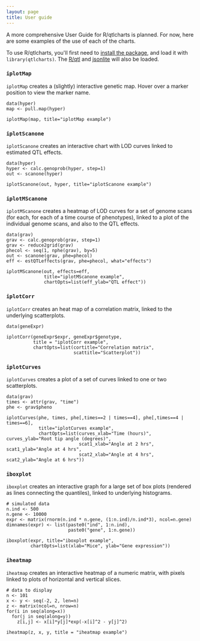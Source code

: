 ```yaml
---
layout: page
title: User guide
---
```


A more comprehensive User Guide for R/qtlcharts is planned. For now,
here are some examples of the use of each of the charts.

To use R/qtlcharts, you'll first need to
[install the package](installation.html), and load it with
`library(qtlcharts)`. The [R/qtl](http://www.rqtl.org) and
[jsonlite](http://cran.r-project.org/web/packages/jsonlite) will also be
loaded.

### `iplotMap`

`iplotMap` creates a (slightly) interactive genetic map. Hover over a
marker position to view the marker name.

    data(hyper)
    map <- pull.map(hyper)

    iplotMap(map, title="iplotMap example")


### `iplotScanone`

`iplotScanone` creates an interactive chart with LOD
curves linked to estimated QTL effects.


    data(hyper)
    hyper <- calc.genoprob(hyper, step=1)
    out <- scanone(hyper)

    iplotScanone(out, hyper, title="iplotScanone example")


### `iplotMScanone`

`iplotMScanone` creates a heatmap of LOD curves for a set of genome
scans (for each, for each of a time course of phenotypes), linked to a
plot of the individual genome scans, and also to the QTL effects.

    data(grav)
    grav <- calc.genoprob(grav, step=1)
    grav <- reduce2grid(grav)
    phecol <- seq(1, nphe(grav), by=5)
    out <- scanone(grav, phe=phecol)
    eff <- estQTLeffects(grav, phe=phecol, what="effects")

    iplotMScanone(out, effects=eff,
                  title="iplotMScanone example",
                  chartOpts=list(eff_ylab="QTL effect"))


### `iplotCorr`

`iplotCorr` creates an heat map of a correlation matrix, linked to the
underlying scatterplots.

    data(geneExpr)

    iplotCorr(geneExpr$expr, geneExpr$genotype,
              title = "iplotCorr example",
              chartOpts=list(cortitle="Correlation matrix",
                             scattitle="Scatterplot"))


### `iplotCurves`

`iplotCurves` creates a plot of a set of curves linked to one or two
scatterplots.

    data(grav)
    times <- attr(grav, "time")
    phe <- grav$pheno

    iplotCurves(phe, times, phe[,times==2 | times==4], phe[,times==4 | times==6],
                title="iplotCurves example",
                chartOpts=list(curves_xlab="Time (hours)", curves_ylab="Root tip angle (degrees)",
                               scat1_xlab="Angle at 2 hrs", scat1_ylab="Angle at 4 hrs",
                               scat2_xlab="Angle at 4 hrs", scat2_ylab="Angle at 6 hrs"))


### `iboxplot`

`iboxplot` creates an interactive graph for a large set of box plots
(rendered as lines connecting the quantiles), linked to underlying
histograms.

    # simulated data
    n.ind <- 500
    n.gene <- 10000
    expr <- matrix(rnorm(n.ind * n.gene, (1:n.ind)/n.ind*3), ncol=n.gene)
    dimnames(expr) <- list(paste0("ind", 1:n.ind),
                           paste0("gene", 1:n.gene))

    iboxplot(expr, title="iboxplot example",
             chartOpts=list(xlab="Mice", ylab="Gene expression"))

### `iheatmap`

`iheatmap` creates an interactive heatmap of a numeric matrix, with
pixels linked to plots of horizontal and vertical slices.

    # data to display
    n <- 101
    x <- y <- seq(-2, 2, len=n)
    z <- matrix(ncol=n, nrow=n)
    for(i in seq(along=x))
      for(j in seq(along=y))
        z[i,j] <- x[i]*y[j]*exp(-x[i]^2 - y[j]^2)

    iheatmap(z, x, y, title = "iheatmap example")
